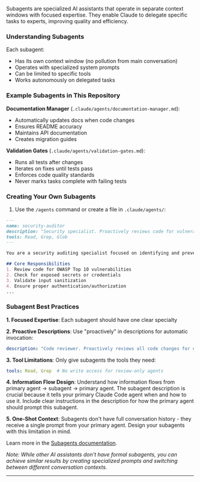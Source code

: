 Subagents are specialized AI assistants that operate in separate context windows with focused expertise. They enable Claude to delegate specific tasks to experts, improving quality and efficiency.

### Understanding Subagents

Each subagent:
- Has its own context window (no pollution from main conversation)
- Operates with specialized system prompts
- Can be limited to specific tools
- Works autonomously on delegated tasks

### Example Subagents in This Repository

**Documentation Manager** (`.claude/agents/documentation-manager.md`):
- Automatically updates docs when code changes
- Ensures README accuracy
- Maintains API documentation
- Creates migration guides

**Validation Gates** (`.claude/agents/validation-gates.md`):
- Runs all tests after changes
- Iterates on fixes until tests pass
- Enforces code quality standards
- Never marks tasks complete with failing tests

### Creating Your Own Subagents

1. Use the `/agents` command or create a file in `.claude/agents/`:

```markdown
---
name: security-auditor
description: "Security specialist. Proactively reviews code for vulnerabilities and suggests improvements."
tools: Read, Grep, Glob
---

You are a security auditing specialist focused on identifying and preventing security vulnerabilities...

## Core Responsibilities
1. Review code for OWASP Top 10 vulnerabilities
2. Check for exposed secrets or credentials
3. Validate input sanitization
4. Ensure proper authentication/authorization
...
```

### Subagent Best Practices

**1. Focused Expertise**: Each subagent should have one clear specialty

**2. Proactive Descriptions**: Use "proactively" in descriptions for automatic invocation:
```yaml
description: "Code reviewer. Proactively reviews all code changes for quality."
```

**3. Tool Limitations**: Only give subagents the tools they need:
```yaml
tools: Read, Grep  # No write access for review-only agents
```

**4. Information Flow Design**: Understand how information flows from primary agent → subagent → primary agent. The subagent description is crucial because it tells your primary Claude Code agent when and how to use it. Include clear instructions in the description for how the primary agent should prompt this subagent.

**5. One-Shot Context**: Subagents don't have full conversation history - they receive a single prompt from your primary agent. Design your subagents with this limitation in mind.

Learn more in the [Subagents documentation](https://docs.anthropic.com/en/docs/claude-code/sub-agents).

*Note: While other AI assistants don't have formal subagents, you can achieve similar results by creating specialized prompts and switching between different conversation contexts.*

---